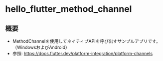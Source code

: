 # hello_flutter_method_channel

## 概要

- MethodChannelを使用してネイティブAPIを呼び出すサンプルアプリです。（WindowsおよびAndroid）
- 参照: https://docs.flutter.dev/platform-integration/platform-channels
